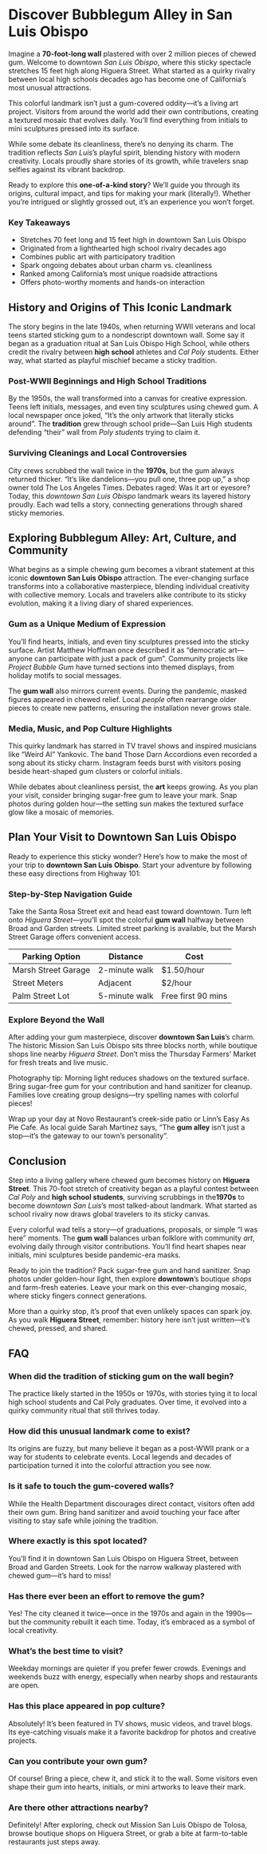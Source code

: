 # Discover Bubblegum Alley in San Luis Obispo

Imagine a **70-foot-long wall** plastered with over 2 million pieces of chewed gum. Welcome to downtown _San Luis Obispo_, where this sticky spectacle stretches 15 feet high along Higuera Street. What started as a quirky rivalry between local high schools decades ago has become one of California’s most unusual attractions.

This colorful landmark isn’t just a gum-covered oddity—it’s a living art project. Visitors from around the world add their own contributions, creating a textured mosaic that evolves daily. You’ll find everything from initials to mini sculptures pressed into its surface.

While some debate its cleanliness, there’s no denying its charm. The tradition reflects _San Luis_’s playful spirit, blending history with modern creativity. Locals proudly share stories of its growth, while travelers snap selfies against its vibrant backdrop.

Ready to explore this **one-of-a-kind story**? We’ll guide you through its origins, cultural impact, and tips for making your mark (literally!). Whether you’re intrigued or slightly grossed out, it’s an experience you won’t forget.

### Key Takeaways

*   Stretches 70 feet long and 15 feet high in downtown San Luis Obispo
*   Originated from a lighthearted high school rivalry decades ago
*   Combines public art with participatory tradition
*   Spark ongoing debates about urban charm vs. cleanliness
*   Ranked among California’s most unique roadside attractions
*   Offers photo-worthy moments and hands-on interaction

## History and Origins of This Iconic Landmark

The story begins in the late 1940s, when returning WWII veterans and local teens started sticking gum to a nondescript downtown wall. Some say it began as a graduation ritual at San Luis Obispo High School, while others credit the rivalry between **high school** athletes and _Cal Poly_ students. Either way, what started as playful mischief became a sticky tradition.

### Post-WWII Beginnings and High School Traditions

By the 1950s, the wall transformed into a canvas for creative expression. Teens left initials, messages, and even tiny sculptures using chewed gum. A local newspaper once joked, “It’s the only artwork that literally sticks around”. The **tradition** grew through school pride—San Luis High students defending “their” wall from _Poly students_ trying to claim it.

### Surviving Cleanings and Local Controversies

City crews scrubbed the wall twice in the **1970s**, but the gum always returned thicker. “It’s like dandelions—you pull one, three pop up,” a shop owner told The Los Angeles Times. Debates raged: Was it art or eyesore? Today, this _downtown San Luis Obispo_ landmark wears its layered history proudly. Each wad tells a story, connecting generations through shared sticky memories.

## Exploring Bubblegum Alley: Art, Culture, and Community

What begins as a simple chewing gum becomes a vibrant statement at this iconic **downtown San Luis Obispo** attraction. The ever-changing surface transforms into a collaborative masterpiece, blending individual creativity with collective memory. Locals and travelers alike contribute to its sticky evolution, making it a living diary of shared experiences.

### Gum as a Unique Medium of Expression

You’ll find hearts, initials, and even tiny sculptures pressed into the sticky surface. Artist Matthew Hoffman once described it as “democratic art—anyone can participate with just a pack of gum”. Community projects like _Project Bubble Gum_ have turned sections into themed displays, from holiday motifs to social messages.

The **gum wall** also mirrors current events. During the pandemic, masked figures appeared in chewed relief. Local _people_ often rearrange older pieces to create new patterns, ensuring the installation never grows stale.

### Media, Music, and Pop Culture Highlights

This quirky landmark has starred in TV travel shows and inspired musicians like “Weird Al” Yankovic. The band Those Darn Accordions even recorded a song about its sticky charm. Instagram feeds burst with visitors posing beside heart-shaped gum clusters or colorful initials.

While debates about cleanliness persist, the **art** keeps growing. As you plan your visit, consider bringing sugar-free gum to leave your mark. Snap photos during golden hour—the setting sun makes the textured surface glow like a mosaic of memories.

## Plan Your Visit to Downtown San Luis Obispo

Ready to experience this sticky wonder? Here’s how to make the most of your trip to **downtown San Luis Obispo**. Start your adventure by following these easy directions from Highway 101:

### Step-by-Step Navigation Guide

Take the Santa Rosa Street exit and head east toward downtown. Turn left onto _Higuera Street_—you’ll spot the colorful **gum wall** halfway between Broad and Garden streets. Limited street parking is available, but the Marsh Street Garage offers convenient access.

| Parking Option | Distance | Cost |
| --- | --- | --- |
| Marsh Street Garage | 2-minute walk | $1.50/hour |
| Street Meters | Adjacent | $2/hour |
| Palm Street Lot | 5-minute walk | Free first 90 mins |

### Explore Beyond the Wall

After adding your gum masterpiece, discover **downtown San Luis**’s charm. The historic Mission San Luis Obispo sits three blocks north, while boutique shops line nearby _Higuera Street_. Don’t miss the Thursday Farmers’ Market for fresh treats and live music.

Photography tip: Morning light reduces shadows on the textured surface. Bring sugar-free gum for your contribution and hand sanitizer for cleanup. Families love creating group designs—try spelling names with colorful pieces!

Wrap up your day at Novo Restaurant’s creek-side patio or Linn’s Easy As Pie Cafe. As local guide Sarah Martinez says, “The **gum alley** isn’t just a stop—it’s the gateway to our town’s personality”.

## Conclusion

Step into a living gallery where chewed gum becomes history on **Higuera Street**. This 70-foot stretch of creativity began as a playful contest between _Cal Poly_ and **high school students**, surviving scrubbings in the**1970s** to become _downtown San Luis_’s most talked-about landmark. What started as school rivalry now draws global travelers to its sticky canvas.

Every colorful wad tells a story—of graduations, proposals, or simple “I was here” moments. The **gum wall** balances urban folklore with community _art_, evolving daily through visitor contributions. You’ll find heart shapes near initials, mini sculptures beside pandemic-era masks.

Ready to join the tradition? Pack sugar-free gum and hand sanitizer. Snap photos under golden-hour light, then explore **downtown**’s boutique _shops_ and farm-fresh eateries. Leave your mark on this ever-changing mosaic, where sticky fingers connect generations.

More than a quirky stop, it’s proof that even unlikely spaces can spark joy. As you walk **Higuera Street**, remember: history here isn’t just written—it’s chewed, pressed, and shared.

## FAQ

### When did the tradition of sticking gum on the wall begin?

The practice likely started in the 1950s or 1970s, with stories tying it to local high school students and Cal Poly graduates. Over time, it evolved into a quirky community ritual that still thrives today.

### How did this unusual landmark come to exist?

Its origins are fuzzy, but many believe it began as a post-WWII prank or a way for students to celebrate events. Local legends and decades of participation turned it into the colorful attraction you see now.

### Is it safe to touch the gum-covered walls?

While the Health Department discourages direct contact, visitors often add their own gum. Bring hand sanitizer and avoid touching your face after visiting to stay safe while joining the tradition.

### Where exactly is this spot located?

You’ll find it in downtown San Luis Obispo on Higuera Street, between Broad and Garden Streets. Look for the narrow walkway plastered with chewed gum—it’s hard to miss!

### Has there ever been an effort to remove the gum?

Yes! The city cleaned it twice—once in the 1970s and again in the 1990s—but the community rebuilt it each time. Today, it’s embraced as a symbol of local creativity.

### What’s the best time to visit?

Weekday mornings are quieter if you prefer fewer crowds. Evenings and weekends buzz with energy, especially when nearby shops and restaurants are open.

### Has this place appeared in pop culture?

Absolutely! It’s been featured in TV shows, music videos, and travel blogs. Its eye-catching visuals make it a favorite backdrop for photos and creative projects.

### Can you contribute your own gum?

Of course! Bring a piece, chew it, and stick it to the wall. Some visitors even shape their gum into hearts, initials, or mini artworks to leave their mark.

### Are there other attractions nearby?

Definitely! After exploring, check out Mission San Luis Obispo de Tolosa, browse boutique shops on Higuera Street, or grab a bite at farm-to-table restaurants just steps away.